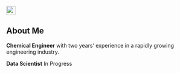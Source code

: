 <a href="./portfolio/yeemoonthong"><img src="./yeemoonthong/ProfiePic.jpg" width="24px" height="24px"></a>

## About Me
**Chemical Engineer** with two years’ experience in a rapidly growing engineering industry.

</p>

**Data Scientist** In Progress
